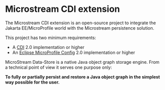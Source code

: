 # Microstream CDI extension

The Microstream CDI extension is an open-source project to integrate the Jakarta EE/MicroProfile world with the Microstream persistence solution.

This project has two minimum requirements:

* A [CDI](https://jakarta.ee/specifications/cdi/) 2.0 implementation or higher
* An [Eclipse MicroProfile Config](https://github.com/eclipse/microprofile-config) 2.0 implementation or higher

MicroStream Data-Store is a native Java object graph storage engine. From a technical point of view it serves one purpose only:


**To fully or partially persist and restore a Java object graph in the simplest way possible for the user.**

